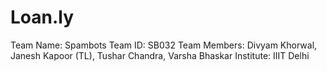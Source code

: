 # Loan.ly

Team Name: Spambots
Team ID: SB032
Team Members: Divyam Khorwal, Janesh Kapoor (TL), Tushar Chandra, Varsha Bhaskar
Institute: IIIT Delhi
